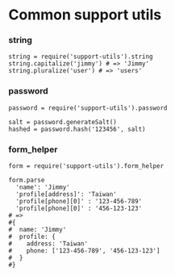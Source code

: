 # Common support utils

### string

    string = require('support-utils').string
    string.capitalize('jimmy') # => 'Jimmy'
    string.pluralize('user') # => 'users'

### password

    password = require('support-utils').password

    salt = password.generateSalt()
    hashed = password.hash('123456', salt)

### form_helper

    form = require('support-utils').form_helper

    form.parse
      'name': 'Jimmy'
      'profile[address]': 'Taiwan'
      'profile[phone][0]' : '123-456-789'
      'profile[phone][0]' : '456-123-123'
    # =>
    #{
    #  name: 'Jimmy'
    #  profile: {
    #    address: 'Taiwan'
    #    phone: ['123-456-789', '456-123-123']
    #  }
    #}
